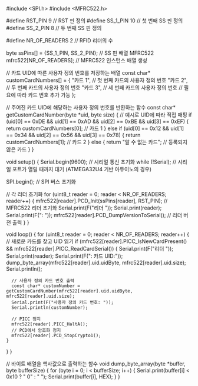 #include <SPI.h>
#include <MFRC522.h>

#define RST_PIN         9          // RST 핀 정의
#define SS_1_PIN        10         // 첫 번째 SS 핀 정의
#define SS_2_PIN        8          // 두 번째 SS 핀 정의

#define NR_OF_READERS   2          // RFID 리더의 수

byte ssPins[] = {SS_1_PIN, SS_2_PIN};  // SS 핀 배열
MFRC522 mfrc522[NR_OF_READERS];        // MFRC522 인스턴스 배열 생성

// 카드 UID에 따른 사용자 정의 번호를 저장하는 배열
const char* customCardNumbers[] = {
  "카드 1",  // 첫 번째 카드의 사용자 정의 번호
  "카드 2",  // 두 번째 카드의 사용자 정의 번호
  "카드 3",  // 세 번째 카드의 사용자 정의 번호
  // 필요에 따라 카드 번호 추가 가능
};

// 주어진 카드 UID에 해당하는 사용자 정의 번호를 반환하는 함수
const char* getCustomCardNumber(byte *uid, byte size) {
  // 예시로 UID에 따라 직접 매핑
  if (uid[0] == 0xDE && uid[1] == 0xAD && uid[2] == 0xBE && uid[3] == 0xEF) {
    return customCardNumbers[0];  // 카드 1
  } else if (uid[0] == 0x12 && uid[1] == 0x34 && uid[2] == 0x56 && uid[3] == 0x78) {
    return customCardNumbers[1];  // 카드 2
  } else {
    return "알 수 없는 카드";  // 등록되지 않은 카드
  }
}

void setup() {
  Serial.begin(9600); // 시리얼 통신 초기화
  while (!Serial);    // 시리얼 포트가 열릴 때까지 대기 (ATMEGA32U4 기반 아두이노의 경우)

  SPI.begin();        // SPI 버스 초기화

  // 각 리더 초기화
  for (uint8_t reader = 0; reader < NR_OF_READERS; reader++) {
    mfrc522[reader].PCD_Init(ssPins[reader], RST_PIN); // MFRC522 리더 초기화
    Serial.print(F("리더 "));
    Serial.print(reader);
    Serial.print(F(": "));
    mfrc522[reader].PCD_DumpVersionToSerial(); // 리더 버전 출력
  }
}

void loop() {
  for (uint8_t reader = 0; reader < NR_OF_READERS; reader++) {
    // 새로운 카드를 찾고 UID 읽기
    if (mfrc522[reader].PICC_IsNewCardPresent() && mfrc522[reader].PICC_ReadCardSerial()) {
      Serial.print(F("리더 "));
      Serial.print(reader);
      Serial.print(F(": 카드 UID:"));
      dump_byte_array(mfrc522[reader].uid.uidByte, mfrc522[reader].uid.size);
      Serial.println();
      
      // 사용자 정의 카드 번호 출력
      const char* customNumber = getCustomCardNumber(mfrc522[reader].uid.uidByte, mfrc522[reader].uid.size);
      Serial.print(F("사용자 정의 카드 번호: "));
      Serial.println(customNumber);

      // PICC 정지
      mfrc522[reader].PICC_HaltA();
      // PCD에서 암호화 정지
      mfrc522[reader].PCD_StopCrypto1();
    }
  }
}

// 바이트 배열을 헥사값으로 출력하는 함수
void dump_byte_array(byte *buffer, byte bufferSize) {
  for (byte i = 0; i < bufferSize; i++) {
    Serial.print(buffer[i] < 0x10 ? " 0" : " ");
    Serial.print(buffer[i], HEX);
  }
}
